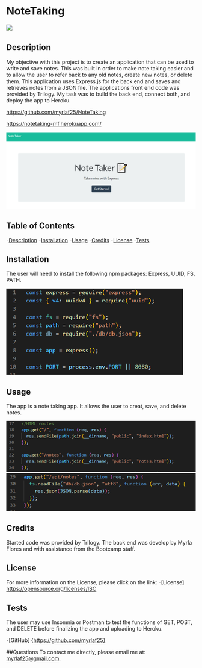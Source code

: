 # NoteTaking

<img src="https://img.shields.io/badge/License-ISC-blue.svg"></img>

## Description

My objective with this project is to create an application that can be used to write and save notes.
This was built in order to make note taking easier and to allow the user to refer back to any old notes, create new notes, or delete them. 
This application uses Express.js for the back end and saves and retrieves notes from a JSON file. The applications front end code was provided by Trilogy. My task was to build the back end, connect both, and deploy the app to Heroku. 

https://github.com/myrlaf25/NoteTaking

https://notetaking-mf.herokuapp.com/

<img src="public\assets\notetaker-webpage.png" alt="photo holder">


## Table of Contents

-[Description](#description)
-[Installation](#installation)
-[Usage](#usage)
-[Credits](#credits)
-[License](#license)
-[Tests](#tests)


## Installation

The user will need to install the following npm packages: Express, UUID, FS, PATH. 

<img src="public\assets\serverjs-notetaking.png" alt="photo holder">

## Usage

The app is a note taking app. It allows the user to creat, save, and delete notes. 

<img src="public\assets\HTML-routes.png" alt="photo holder">

<img src="public\assets\API-routes.png" alt="photo holder">

    
## Credits

Started code was provided by Trilogy. The back end was develop by Myrla Flores and with assistance from the Bootcamp staff. 


## License

For more information on the License, please click on the link: 
-[License] https://opensource.org/licenses/ISC


## Tests
The user may use Insomnia or Postman to test the functions of GET, POST, and DELETE before finalizing the app and uploading to Heroku. 

-[GitHub] {https://github.com/myrlaf25}

##Questions
To contact me directly, please email me at: myrlaf25@gmail.com.

